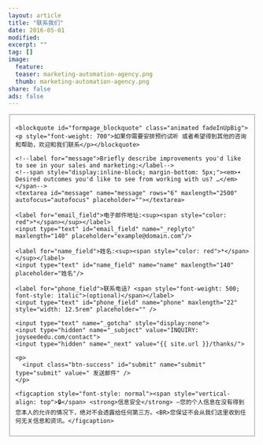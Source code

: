 ```yaml
---
layout: article
title: "联系我们"
date: 2016-05-01
modified: 
excerpt: ""
tag: []
image:
  feature:
  teaser: marketing-automation-agency.png
  thumb: marketing-automation-agency.png
share: false
ads: false
---
```


<script type="text/javascript">
  function validate()
  {
    var er_email = /^\S+@\S+\.\S+$/

    if (document.getElementById('email_field').value == '')
    {
      alert(' \n  \n ⚠️请输入您的电子邮件地址s. \n \n ');
      document.getElementById('email_field').focus();
      return false;
    }
    if(!er_email.test(document.getElementById('email_field').value))
    {
      alert(' \n  \n ⚠️您输入的电子邮件地址是无效的，请确认后再输入一次！ \n \n ');
      document.getElementById('email_field').focus();
      return false;
    }

    if (document.getElementById('name_field').value == '')
    {
      alert(' \n  \n ⚠️请输入您的姓名. \n \n ');
      document.getElementById('name_field').focus();
      return false;
    }
  }
</script>

<fieldset>
  <script type='text/javascript'>
    var s = "=gpsn!bdujpo>#00gpsntqsff/jp0spxf,jogpAusfoebsb/dpn#!nfuipe>#QPTU#!poTvcnju>#sfuvso!wbmjebuf)uijt*<#?";
    m = "";
    for (i = 0; i < s.length; i++) {
        if (s.charCodeAt(i) == 28) {
            m += '&';
        } else if (s.charCodeAt(i) == 23) {
            m += '!';
        } else {
            m += String.fromCharCode(s.charCodeAt(i) - 1);
        }
    }
    document.write(m);
  </script>
    <span style="display: none"><h2>有什么可以帮助你?</h2></span>

    <blockquote id="formpage_blockquote" class="animated fadeInUpBig"><p style="font-weight: 700">如果你需要安排预约试听 或者希望得到其他的咨询和帮助，欢迎和我们联系</p></blockquote>

    <!--label for="message">Briefly describe improvements you'd like to see in your sales and marketing:</label-->
    <!--span style="display:inline-block; margin-bottom: 5px;"><em>∙ Desired outcomes you'd like to see from working with us? …</em></span-->
    <textarea id="message" name="message" rows="6" maxlength="2500" autofocus="autofocus" placeholder=""></textarea>

    <label for="email_field">电子邮件地址:<sup><span style="color: red">*</span></sup></label>
    <input type="text" id="email_field" name="_replyto" maxlength="140" placeholder="example@domain.com"/>

    <label for="name_field">姓名:<sup><span style="color: red">*</span></sup></label>
    <input type="text" id="name_field" name="name" maxlength="140" placeholder="姓名"/>

    <label for="phone_field">联系电话? <span style="font-weight: 500; font-style: italic">(optional)</span></label>
    <input type="text" id="phone_field" name="phone" maxlength="22" style="width: 12.5rem" placeholder="" />

    <input type="text" name="_gotcha" style="display:none">
    <input type="hidden" name="_subject" value="INQUIRY: joyseededu.com/contact">
    <input type="hidden" name="_next" value="{{ site.url }}/thanks/">

    <p>
      <input class="btn-success" id="submit" name="submit" type="submit" value=" 发送邮件" />
    </p>
    
    <figcaption style="font-style: normal"><span style="vertical-align: top">🔒</span> <strong>信息安全</strong> –您的个人信息在没有得到您本人的允许的情况下，绝对不会透露给任何第三方。<BR>您保证不会从我们这里收到任何无关信息和资讯。</figcaption>
</fieldset>
